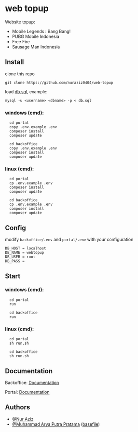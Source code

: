 # web topup

Website topup:

- Mobile Legends : Bang Bang!
- PUBG Mobile Indonesia
- Free Fire
- Sausage Man Indonesia

## Install

clone this repo
```
git clone https://github.com/nuraziz0404/web-topup
```

load [db.sql](https://github.com/nuraziz0404/web-topup/blob/main/db.sql), example:
```
mysql -u <username> <dbname> -p < db.sql
```

### windows (cmd):
```
  cd portal
  copy .env.example .env
  composer install
  composer update
```
```
  cd backoffice
  copy .env.example .env
  composer install
  composer update
```
### linux (cmd):
```
  cd portal
  cp .env.example .env
  composer install
  composer update
```
```
  cd backoffice
  cp .env.example .env
  composer install
  composer update
```

## Config

modify `backoffice/.env` and `portal/.env` with your configuration
```
DB_HOST = localhost
DB_NAME = webtopup
DB_USER = root
DB_PASS = 
```

## Start

### windows (cmd):
```
  cd portal
  run
```
```
  cd backoffice
  run
```
### linux (cmd):
```
  cd portal
  sh run.sh
```
```
  cd backoffice
  sh run.sh
```

## Documentation

Backoffice: [Documentation](https://github.com/nuraziz0404/web-topup/blob/main/backoffice/README.md)

Portal: [Documentation](https://github.com/nuraziz0404/web-topup/blob/portal/backoffice/README.md)

## Authors

- [@Nur Aziz](https://github.com/nuraziz0404)
- [@Muhammad Arya Putra Pratama](https://github.com/maryaputrap) ([basefile](https://drive.google.com/drive/u/0/folders/12swzNlRsOU74Jz2px8mEP-W03Daf5QIJ))